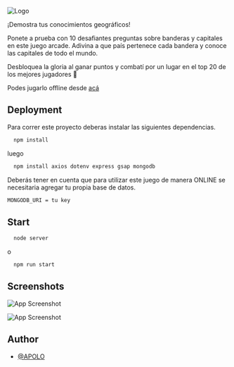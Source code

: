 ![Logo](https://i.ibb.co/y4pWDzR/banner.png)


¡Demostra tus conocimientos geográficos! 

Ponete a prueba con 10 desafiantes preguntas sobre banderas y capitales en este juego arcade. Adivina a que país pertenece cada bandera y conoce las capitales de todo el mundo. 

Desbloquea la gloria al ganar puntos y combatí por un lugar en el top 20 de los mejores jugadores 🥇


Podes jugarlo offline desde [acá](https://world-flag-quest.vercel.app/)

## Deployment

Para correr este proyecto deberas instalar las siguientes dependencias.

```bash
  npm install
```
luego

```bash
  npm install axios dotenv express gsap mongodb
```

Deberás tener en cuenta que para utilizar este juego de manera ONLINE se necesitaria agregar tu propia base de datos.

```bash
MONGODB_URI = tu key
```

## Start
```bash
  node server
```
o
```bash
  npm run start
```
## Screenshots

![App Screenshot](https://i.ibb.co/RvwhvPV/mockup-1.png)

![App Screenshot](https://i.ibb.co/zH7sL0K/mockup-2.png)

## Author

- [@APOLO](https://www.github.com/Apolo26)
